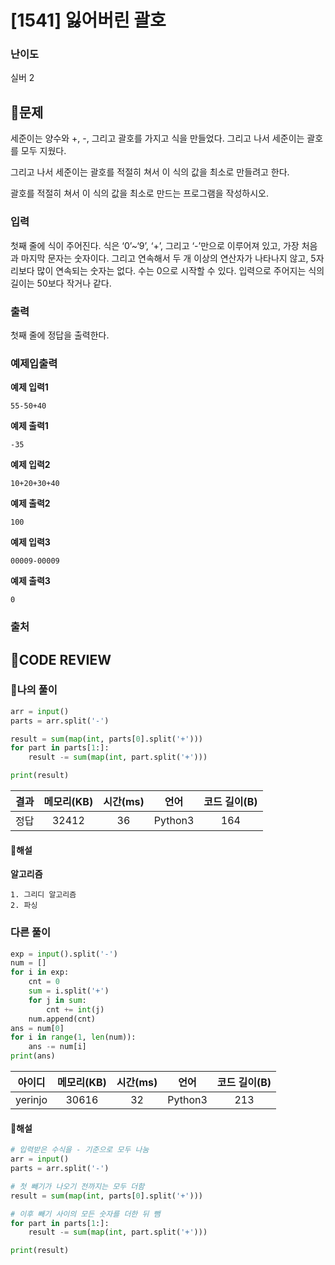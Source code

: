 # [1541] 잃어버린 괄호

### **난이도**
실버 2
## **📝문제**
세준이는 양수와 +, -, 그리고 괄호를 가지고 식을 만들었다. 그리고 나서 세준이는 괄호를 모두 지웠다.

그리고 나서 세준이는 괄호를 적절히 쳐서 이 식의 값을 최소로 만들려고 한다.

괄호를 적절히 쳐서 이 식의 값을 최소로 만드는 프로그램을 작성하시오.
### **입력**
첫째 줄에 식이 주어진다. 식은 ‘0’~‘9’, ‘+’, 그리고 ‘-’만으로 이루어져 있고, 가장 처음과 마지막 문자는 숫자이다. 그리고 연속해서 두 개 이상의 연산자가 나타나지 않고, 5자리보다 많이 연속되는 숫자는 없다. 수는 0으로 시작할 수 있다. 입력으로 주어지는 식의 길이는 50보다 작거나 같다.
### **출력**
첫째 줄에 정답을 출력한다.
### **예제입출력**

**예제 입력1**

```
55-50+40
```

**예제 출력1**

```
-35
```

**예제 입력2**

```
10+20+30+40
```

**예제 출력2**

```
100
```

**예제 입력3**

```
00009-00009
```

**예제 출력3**

```
0
```

### **출처**

## **🧐CODE REVIEW**

### **🧾나의 풀이**

```python
arr = input()
parts = arr.split('-')

result = sum(map(int, parts[0].split('+')))
for part in parts[1:]:
    result -= sum(map(int, part.split('+')))

print(result)
```

결과	| 메모리(KB) |	시간(ms) |	언어 |	코드 길이(B)
:----:|:-----:|:-----:|:-----:|:--------:
정답|32412|36|Python3|164
#### **📝해설**

**알고리즘**
```
1. 그리디 알고리즘
2. 파싱
```

### **다른 풀이**

```python
exp = input().split('-')
num = []
for i in exp:
    cnt = 0
    sum = i.split('+')
    for j in sum:
        cnt += int(j)
    num.append(cnt)
ans = num[0]
for i in range(1, len(num)):
    ans -= num[i]
print(ans)
```

아이디 | 메모리(KB) |	시간(ms) |	언어 |	코드 길이(B) 
:-----:|:-----:|:-----:|:----:|:--------:
yerinjo|30616|32|Python3|213
#### **📝해설**

```python
# 입력받은 수식을 - 기준으로 모두 나눔
arr = input()
parts = arr.split('-')

# 첫 빼기가 나오기 전까지는 모두 더함
result = sum(map(int, parts[0].split('+')))

# 이후 빼기 사이의 모든 숫자를 더한 뒤 뺌
for part in parts[1:]:
    result -= sum(map(int, part.split('+')))

print(result)
```